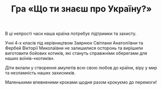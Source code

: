 ﻿---
title: Гра «Що ти знаєш про Україну?»
---

В ці непрості часи наша країна потребує підтримки та захисту.

Учні 4-х класів під керівництвом Заярнюк Світлани Анатоліївни та Фербей Вікторії Миколаївни не залишилися осторонь та вирішили виготовити бойових котиків, які стануть справжніми оберегами для наших воїнів-«котиків».

Діти вклали у створення амулетів всю свою любов до країни, віру у мир та незламність наших захисників.

Маленькими впевненими кроками щодня разом крокуємо до перемоги!

<slideshow />

